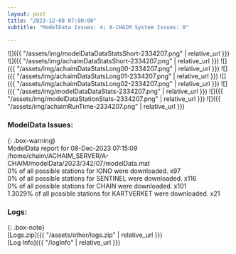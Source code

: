```yaml
---
layout: post
title: "2023-12-08 07:00:00"
subtitle: "ModelData Issues: 4; A-CHAIM System Issues: 0"

---
```


![]({{ "/assets/img/modelDataDataStatsShort-2334207.png" | relative_url }})
![]({{ "/assets/img/achaimDataStatsShort-2334207.png" | relative_url }})
![]({{ "/assets/img/achaimDataStatsLong00-2334207.png" | relative_url }})
![]({{ "/assets/img/achaimDataStatsLong01-2334207.png" | relative_url }})
![]({{ "/assets/img/achaimDataStatsLong02-2334207.png" | relative_url }})
![]({{ "/assets/img/modelDataDataStats-2334207.png" | relative_url }})
![]({{ "/assets/img/modelDataStationStats-2334207.png" | relative_url }})
![]({{ "/assets/img/achaimRunTime-2334207.png" | relative_url }})


### ModelData Issues:  
  
{: .box-warning}  
 ModelData report for 08-Dec-2023 07:15:09   
 /home/chaim/ACHAIM_SERVER/A-CHAIM/modelData/2023/342/07/modelData.mat   
 0% of all possible stations for IONO were downloaded. x97   
 0% of all possible stations for SENTINEL were downloaded. x116   
 0% of all possible stations for CHAIN were downloaded. x101   
 1.3029% of all possible stations for KARTVERKET were downloaded. x21   
  


### Logs:  
  
{: .box-note}  
[Logs.zip]({{ "/assets/other/logs.zip" | relative_url }})  
[Log Info]({{ "/logInfo" | relative_url }})  
